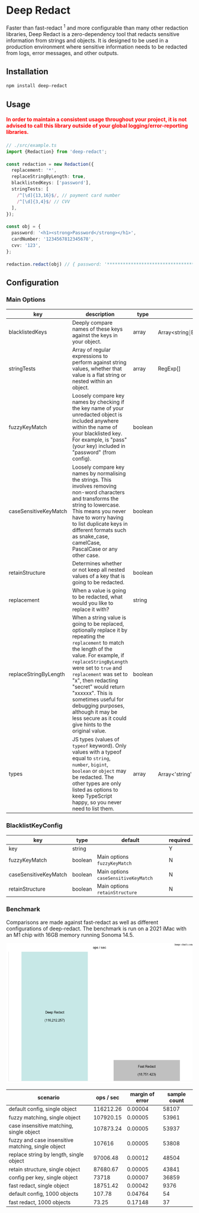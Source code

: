 # Deep Redact

Faster than fast-redact <sup>1</sup> and more configurable than many other redaction libraries, Deep Redact is a
zero-dependency tool that redacts sensitive information from strings and objects. It is designed to be used in a
production environment where sensitive information needs to be redacted from logs, error messages, and other outputs.

## Installation

```bash
npm install deep-redact
```

## Usage

<h4 style="color: red">In order to maintain a consistent usage throughout your project, it is not advised to call this
library outside of your global logging/error-reporting libraries.</h4>

```typescript
// ./src/example.ts
import {Redaction} from 'deep-redact';

const redaction = new Redaction({
  replacement: '*',
  replaceStringByLength: true,
  blacklistedKeys: ['password'],
  stringTests: [
    /^[\d]{13,16}$/, // payment card number
    /^[\d]{3,4}$/ // CVV
  ],
});

const obj = {
  password: '<h1><strong>Password</strong></h1>',
  cardNumber: '1234567812345678',
  cvv: '123',
};

redaction.redact(obj) // { password: '**********************************', cardNumber: '****************', cvv: '***' }
```

## Configuration

### Main Options

| key | description | type | options | default | required |
| --- | --- | --- | --- | --- | --- |
| blacklistedKeys | Deeply compare names of these keys against the keys in your object. | array | Array<string￨BlacklistKeyConfig> | [] | N |
| stringTests | Array of regular expressions to perform against string values, whether that value is a flat string or nested within an object. | array | RegExp[] | [] | N |
| fuzzyKeyMatch | Loosely compare key names by checking if the key name of your unredacted object is included anywhere within the name of your blacklisted key. For example, is "pass" (your key) included in "password" (from config). | boolean |  | false | N |
| caseSensitiveKeyMatch | Loosely compare key names by normalising the strings. This involves removing non-word characters and transforms the string to lowercase. This means you never have to worry having to list duplicate keys in different formats such as snake_case, camelCase, PascalCase or any other case. | boolean |  | true | N |
| retainStructure | Determines whether or not keep all nested values of a key that is going to be redacted. | boolean |  | false | N |
| replacement | When a value is going to be redacted, what would you like to replace it with? | string |  | [REDACTED] | N |
| replaceStringByLength | When a string value is going to be replaced, optionally replace it by repeating the `replacement` to match the length of the value. For example, if `replaceStringByLength` were set to `true` and `replacement` was set to "x", then redacting "secret" would return "xxxxxx". This is sometimes useful for debugging purposes, although it may be less secure as it could give hints to the original value. | boolean |  | false | N |
| types | JS types (values of `typeof` keyword). Only values with a typeof equal to `string`, `number`, `bigint`, `boolean` or `object` may be redacted. The other types are only listed as options to keep TypeScript happy, so you never need to list them. | array | Array<'string'￨'number'￨'bigint'￨'boolean'￨'symbol'￨'undefined'￨'object'￨'function'> | ['string'] | N |

### BlacklistKeyConfig

| key | type | default | required |
| --- | --- | --- | --- |
| key | string |  | Y |
| fuzzyKeyMatch | boolean | Main options `fuzzyKeyMatch` | N |
| caseSensitiveKeyMatch | boolean | Main options `caseSensitiveKeyMatch` | N |
| retainStructure | boolean | Main options `retainStructure` | N |

### Benchmark

Comparisons are made against fast-redact as well as different configurations of deep-redact. The benchmark is run on a
2021 iMac with an M1 chip with 16GB memory running Sonoma 14.5.

![Benchmark](./benchmark.png)

| scenario | ops / sec | margin of error | sample count |
| --- | --- | --- | --- |
| default config, single object | 116212.26 | 0.00004 | 58107 |
| fuzzy matching, single object | 107920.15 | 0.00005 | 53961 |
| case insensitive matching, single object | 107873.24 | 0.00005 | 53937 |
| fuzzy and case insensitive matching, single object | 107616 | 0.00005 | 53808 |
| replace string by length, single object | 97006.48 | 0.00012 | 48504 |
| retain structure, single object | 87680.67 | 0.00005 | 43841 |
| config per key, single object | 73718 | 0.00007 | 36859 |
| fast redact, single object | 18751.42 | 0.00042 | 9376 |
| default config, 1000 objects | 107.78 | 0.04764 | 54 |
| fast redact, 1000 objects | 73.25 | 0.17148 | 37 |
